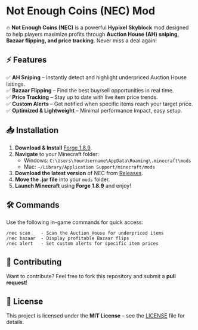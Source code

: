 # **Not Enough Coins (NEC) Mod**  

🔥 **Not Enough Coins (NEC)** is a powerful **Hypixel Skyblock** mod designed to help players maximize profits through **Auction House (AH) sniping, Bazaar flipping, and price tracking**. Never miss a deal again!  

## **⚡ Features**  
✅ **AH Sniping** – Instantly detect and highlight underpriced Auction House listings.  
✅ **Bazaar Flipping** – Find the best buy/sell opportunities in real time.  
✅ **Price Tracking** – Stay up to date with live item price trends.  
✅ **Custom Alerts** – Get notified when specific items reach your target price.  
✅ **Optimized & Lightweight** – Minimal performance impact, easy setup.  

## **📥 Installation**  
1. **Download & Install** [Forge 1.8.9](https://files.minecraftforge.net/net/minecraftforge/forge/index_1.8.9.html).  
2. **Navigate** to your Minecraft folder:  
   - Windows: `C:\Users\YourUsername\AppData\Roaming\.minecraft\mods`  
   - Mac: `~/Library/Application Support/minecraft/mods`  
3. **Download the latest version** of NEC from [Releases](https://github.com/YOUR-REPO/releases).  
4. **Move the .jar file** into your `mods` folder.  
5. **Launch Minecraft** using **Forge 1.8.9** and enjoy!  

## **🛠️ Commands**  
Use the following in-game commands for quick access:  
```plaintext
/nec scan    - Scan the Auction House for underpriced items
/nec bazaar  - Display profitable Bazaar flips
/nec alert   - Set custom alerts for specific item prices
```

## **🚀 Contributing**  
Want to contribute? Feel free to fork this repository and submit a **pull request**!  

## **📜 License**  
This project is licensed under the **MIT License** – see the [LICENSE](LICENSE) file for details.  
